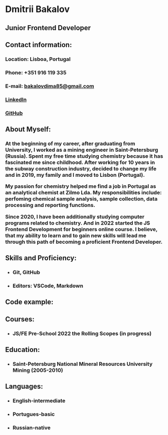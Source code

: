 # **Dmitrii Bakalov**
## Junior Frontend Developer
## Contact information:
### **Location:** Lisboa, Portugal
### **Phone:** +351 916 119 335
### **E-mail:** bakalovdima85@gmail.com
### [LinkedIn](linkedin.com/in/dmitrii-bakalov-8a5358195)
### [GitHub](https://github.com/dmitriibakalov.git)
## About Myself:
### At the beginning of my career, after graduating from University, I worked as a mining engineer in Saint-Petersburg (Russia). Spent my free time studying chemistry because it has fascinated me since childhood. After working for 10 years in the subway construction industry, decided to change my life and in 2019, my family and I moved to Lisbon (Portugal).<p> <p> My passion for chemistry helped me find a job in Portugal as an analytical chemist at Zilmo Lda. My responsibilities include: perfoming chemical sample analysis, sample collection, data processing and reporting functions.<p> <p> Since 2020, I have been additionally studying computer programs related to chemistry. And in 2022 started the JS Frontend Development for beginners online course. I believe, that my ability to learn and to gain new skills will lead me through this path of becoming a proficient Frontend Developer.
## Skills and Proficiency:
* ### Git, GitHub
* ### Editors: VSCode, Markdown
## Code example:
## Courses:
* ### JS/FE Pre-School 2022 the Rolling Scopes (in progress)
## Education:
* ### Saint-Petersburg National Mineral Resources University Mining (2005-2010)
## Languages:
* ### English-intermediate
* ### Portugues-basic
* ### Russian-native
